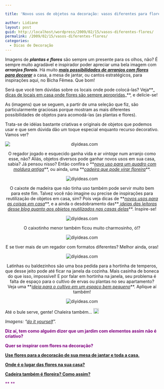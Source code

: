 ```yaml
---

title: 'Novos usos de objetos na decoração: vasos diferentes para flores'

author: Lidiane
layout: post
guid: http://localhost/wordpress/2009/02/15/vasos-diferentes-flores/
permalink: /2009/02/15/vasos-diferentes-flores/
categories:
  - Dicas de Decoração
---
```

Imagens de **_plantas e flores_** são sempre um presente para os olhos, não? É sempre muito agradável e inspirador poder apreciar uma bela imagem com **_arranjos florais_**. Há muito **_<a href="http://www.trololodemulher.com.br/2009/10/16/flores-decoracao/" target="_self">mais possibilidades de arranjos com flores para decorar</a>_** a casa, a mesa de jantar, ou cantos estratégicos, para inspirações aqui, no Bicha Fêmea. Que bom!

Será que você tem dúvidas sobre os locais onde pode colocá-las? Veja**_ <a href="http://www.trololodemulher.com.br/2009/03/10/flores-casa/" target="_self">dicas de locais em casa onde flores são sempre apropridas</a>_**, e delicie-se!

As (imagens) que se seguem, a partir de uma seleção que fiz, são particularmente graciosas porque mostram as mais diferentes possibilidades de objetos para acomodá-las (as plantas e flores).

Trata-se de idéias bastante criativas e originais de objetos que podemos usar e que sem dúvida dão um toque especial enquanto recurso decorativo. Vamos ver?

<p style="text-align: center;">
  <img class="aligncenter" style="display: block; float: none; margin-left: auto; margin-right: auto;" title="diyideas.com" src="http://diyideas.com/images/container-gardening_ss2.jpg" alt="diyideas.com" />
</p>

<p style="text-align: center;">
  O regador jogado e esquecido ganha vida e ar <em>vintage </em>num arranjo como esse, não? Aliás, objetos diversos pode ganhar novos usos em sua casa, sabia? Já pensou nisso? Então confira o **<em><a href="http://www.trololodemulher.com.br/2009/01/28/reutilizando-decoracao/" target="_self">novo uso para um quadro com moldura antiga</a></em>**, ou ainda, uma **<em><a href="http://www.trololodemulher.com.br/2009/02/23/reutilizacao-cadeira-jardim/" target="_self">cadeira que pode virar floreira</a></em>**.
</p>

<p style="text-align: center;">
  <img class="aligncenter" title="diyideas.com" src="http://diyideas.com/images/container-gardening_ss4.jpg" alt="diyideas.com" />
</p>

<p style="text-align: center;">
  O caixote de madeira que não tinha uso também pode servir muito bem para este fim. Talvez você não imagine ou precise de inspirações para reutilização de objetos em casa, sim? Pois veja dicas de **<em><a href="http://www.trololodemulher.com.br/2009/10/06/reutilizacao-de-objetos-2/" target="_self">novos usos para as coisas em casa</a></em>**, e a ainda o desdobramento das**<em><a href="http://www.trololodemulher.com.br/2009/10/07/reutilizacao-de-objetos/" target="_self"> ideias das leitoras desse blog quanto aos objetos reutilizados nas casas delas</a></em>**. Inspire-se!
</p>

<p style="text-align: center;">
  <img class="aligncenter" title="diyideas.com" src="http://diyideas.com/images/container-gardening_ss5.jpg" alt="diyideas.com" />
</p>

<p style="text-align: center;">
  O caixotinho menor também ficou muito charmosinho, ó!?
</p>

<p style="text-align: center;">
  <img class="aligncenter" title="diyideas.com" src="http://diyideas.com/images/container-gardening_ss14.jpg" alt="diyideas.com" />
</p>

<p style="text-align: center;">
  E se tiver mais de um regador com formatos diferentes? Melhor ainda, oras!
</p>

<p style="text-align: center;">
  <img class="aligncenter" title="diyideas.com" src="http://diyideas.com/images/container-gardening_ss15.jpg" alt="diyideas.com" />
</p>

<p style="text-align: center;">
  Latinhas ou baldezinhos são uma boa pedida para a hortinha de temperos, que desse jeito pode até ficar na janela da cozinha. Mais casinha de boneca do que isso, impossível! E por falar em hortinha na janela, seu problema é falta de espaço para o cultivo de ervas ou plantas no seu apartamento? Veja uma **<em><a href="http://www.trololodemulher.com.br/2009/08/24/horta-para-apartamento/" target="_self">ideia para o cultivo em um espaço bem pequeno</a></em>**. Aplique aí também!
</p>

<p style="text-align: center;">
  <img class="aligncenter" title="diyideas.com" src="http://diyideas.com/images/container-gardening_ss16.jpg" alt="diyideas.com" />
</p>

Até o bule serve, gente! Chaleira também… [<img style="display: inline;" title="clip_image001" src="http://www.trololodemulher.com.br/blog/wp-content/uploads/2009/02/clip-image001-thumb14.gif" alt="clip_image001" width="18" height="18" />](http://www.trololodemulher.com.br/blog/wp-content/uploads/2009/02/clip-image00122.gif)

_Imagens: “_<a href="http://www.diyideas.com/" target="_blank"><em>do it yourself</em></a>_”._

<span style="color: #800080;">**Diz aí, tem como alguém dizer que um jardim com elementos assim não é criativo?**</span>

<span style="color: #800080;">**Quer se inspirar com flores na decoração?**</span>

<span style="color: #800080;">**<a href="http://www.trololodemulher.com.br/2009/10/16/flores-decoracao/" target="_self">Use flores para a decoração de sua mesa de jantar e toda a casa.</a>**</span>

<span style="color: #800080;">**<a href="http://www.trololodemulher.com.br/2009/03/10/flores-casa/" target="_self">Onde é o lugar das flores na sua casa?</a>**</span>

<span style="color: #800080;">**<a href="http://www.trololodemulher.com.br/2009/02/23/reutilizacao-cadeira-jardim/" target="_self">Cadeira também é floreira? Como assim?</a>**</span>

<span style="color: #800080;">** **</span>